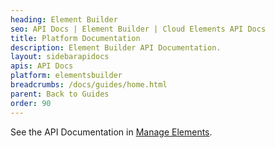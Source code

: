 ```yaml
---
heading: Element Builder
seo: API Docs | Element Builder | Cloud Elements API Docs
title: Platform Documentation
description: Element Builder API Documentation.
layout: sidebarapidocs
apis: API Docs
platform: elementsbuilder
breadcrumbs: /docs/guides/home.html
parent: Back to Guides
order: 90
---
```


See the  API Documentation in [Manage Elements](../../guides/elements/index.html).
